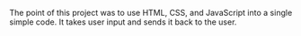 The point of this project was to use HTML, CSS, and JavaScript into a single simple code. It takes user input and sends it back to the user. 

